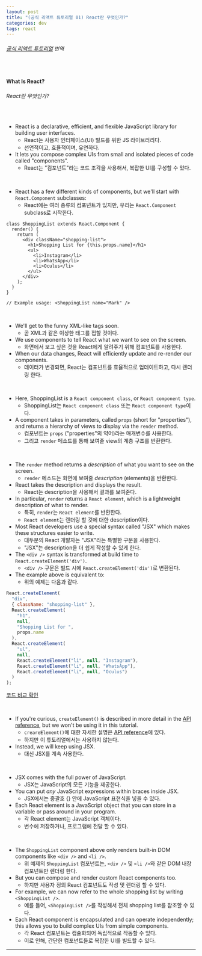 ```yaml
---
layout: post
title: "(공식 리액트 튜토리얼 01) React란 무엇인가?"
categories: dev
tags: react
---
```


###### [공식 리액트 튜토리얼](https://reactjs.org/tutorial/tutorial.html#what-is-react) 번역

<br>

#### What Is React?

###### React란 무엇인가?

<br>

- React is a declarative, efficient, and flexible JavaScript library for building user interfaces.
  - React는 사용자 인터페이스(UI) 빌드를 위한 JS 라이브러리다.
  - 선언적이고, 효율적이며, 유연하다.
- It lets you compose complex UIs from small and isolated pieces of code called "components".
  - React는 "컴포넌트"라는 코드 조각을 사용해서, 복잡한 UI를 구성할 수 있다.

<br>

- React has a few different kinds of components, but we'll start with `React.Component` subclasses:
  - React에는 여러 종류의 컴포넌트가 있지만, 우리는 `React.Component` subclass로 시작한다.

```react
class ShoppingList extends React.Component {
  render() {
    return (
      <div className="shopping-list">
        <h1>Shopping List for {this.props.name}</h1>
        <ul>
          <li>Instagram</li>
          <li>WhatsApp</li>
          <li>Oculus</li>
        </ul>
      </div>
    );
  }
}

// Example usage: <ShoppingList name="Mark" />
```

<br>

- We'll get to the funny XML-like tags soon.
  - 곧 XML과 같은 이상한 태그를 접할 것이다.
- We use components to tell React what we want to see on the screen.
  - 화면에서 보고 싶은 것을 React에게 알려주기 위해 컴포넌트를 사용한다.
- When our data changes, React will efficiently update and re-render our components.
  - 데이터가 변경되면, React는 컴포넌트를 효율적으로 업데이트하고, 다시 렌더링 한다.

<br>

- Here, ShoppingList is a `React component class`, or `React component type`.
  - ShoppingList는 `React component class` 또는 `React component type`이다.
- A component takes in parameters, called `props` (short for "properties"), and returns a hierarchy of views to display via the `render` method.
  - 컴포넌트는 `props` ("properties"의 약어)라는 매개변수를 사용한다.
  - 그리고 `render` 메소드를 통해 보여줄 view의 계층 구조를 반환한다.

<br>

- The `render` method returns a *description* of what you want to see on the screen.
  - `render` 메소드는 화면에 보여줄 *description* (elements)을 반환한다.
- React takes the description and displays the result.
  - React는 description을 사용해서 결과를 보여준다.
- In particular, `render` returns a `React element`, which is a lightweight description of what to render.
  - 특히, `render`는 `React element`를 반환한다.
  - `React element`는 렌더링 할 것에 대한 description이다.
- Most React developers use a special syntax called "JSX" which makes these structures easier to write.
  - 대두분의 React 개발자는 "JSX"라는 특별한 구문을 사용한다.
  - "JSX"는 description을 더 쉽게 작성할 수 있게 한다.
- The `<div />` syntax is transformed at build time to `React.createElement('div')`.
  - `<div />` 구문은 빌드 시에 `React.createElement('div')`로 변환된다.
- The example above is equivalent to:
  - 위의 예제는 다음과 같다.

```js
React.createElement(
  "div",
  { className: "shopping-list" },
  React.createElement(
    "h1",
    null,
    "Shopping List for ",
    props.name
  ),
  React.createElement(
    "ul",
    null,
    React.createElement("li", null, "Instagram"),
    React.createElement("li", null, "WhatsApp"),
    React.createElement("li", null, "Oculus")
  )
);
```

[코드 비교 확인](https://babeljs.io/repl/#?presets=react&code_lz=DwEwlgbgBAxgNgQwM5IHIILYFMC8AiJACwHsAHUsAOwHMBaOMJAFzwD4AoKKYQgRlYDKJclWpQAMoyZQAZsQBOUAN6l5ZJADpKmLAF9gAej4cuwAK5wTXbg1YBJSswTV5mQ7c7XgtgOqEETEgAguTuYFamtgDyMBZmSGFWhhYchuAQrADc7EA)

<br>

- If you're curious, `createElement()` is described in more detail in the [API reference](https://reactjs.org/docs/react-api.html#createelement), but we won't be using it in this tutorial.
  - `creareElement()`에 대한 자세한 설명은 [API reference](https://reactjs.org/docs/react-api.html#createelement)에 있다.
  - 하지만 이 튜토리얼에서는 사용하지 않는다.
- Instead, we will keep using JSX.
  - 대신 JSX를 계속 사용한다.

<br>

- JSX comes with the full power of JavaScript.
  - JSX는 JavaScript의 모든 기능을 제공한다.
- You can put *any* JavaScript expressions within braces inside JSX.
  - JSX에서는 중괄호 {} 안에 JavaScript 표현식을 넣을 수 있다.
- Each React element is a JavaScript object that you can store in a variable or pass around in your program.
  - 각 React element는 JavaScript 객체이다.
  - 변수에 저장하거나, 프로그램에 전달 할 수 있다.

<br>

- The `ShoppingList` component above only renders built-in DOM components like `<div />` and `<li />`.
  - 위 예제의 `ShoppingList` 컴포넌트는, `<div />` 및 `<li />`와 같은 DOM 내장 컴포넌트만 렌더링 한다.
- But you can compose and render custom React components too.
  - 하지만 사용자 정의 React 컴포넌트도 작성 및 렌더링 할 수 있다.
- For example, we can now refer to the whole shopping list by writing `<ShoppingList />`.
  - 예를 들어, `<ShoppingList />`를 작성해서 전체 shopping list를 참조할 수 있다.
- Each React component is encapsulated and can operate independently; this allows you to build complex UIs from simple components.
  - 각 React 컴포넌트는 캡슐화되어 독립적으로 작동할 수 있다.
  - 이로 인해, 간단한 컴포넌트들로 복잡한 UI를 빌드할 수 있다.

------

<br>

<br>
